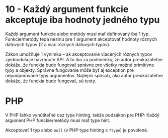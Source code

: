 # 10 - Každý argument funkcie akceptuje iba hodnoty jedného typu

Každý argument funkcie alebo metódy musí mať definovaný iba 1 typ.
Funkcie/metódy teda nesmú pre 1 argument akceptovať hodnoty rôznych dátových typov (2 a viac rôznych dátových typov).

Zákon umožňuje 1 výnimku &ndash; ak akceptovanie viacerých rôznych typov zjednodušuje navrhnuté API. A to iba za podmienky, že autor preukázateľne dokáže, že funckia bude fungovať správne pre všetky možné primitívne typy a objekty. Správne fungovanie môže byť aj exception pre nepodporované typy argumentov. Najlepší spôsob, ako autor preukázateľne dokáže, že funckia bude fungovať, sú testy.

# PHP

V PHP ľahko vynútiteľné cez type hinting, takže podzákon pre PHP: Každý argument PHP funckie/metódy musí mať type hint.

Akceptovať 1 typ alebo `null` (v PHP type hinting s `?type`) je povolené.

